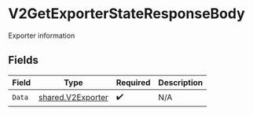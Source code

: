 # V2GetExporterStateResponseBody

Exporter information


## Fields

| Field                                                         | Type                                                          | Required                                                      | Description                                                   |
| ------------------------------------------------------------- | ------------------------------------------------------------- | ------------------------------------------------------------- | ------------------------------------------------------------- |
| `Data`                                                        | [shared.V2Exporter](../../../pkg/models/shared/v2exporter.md) | :heavy_check_mark:                                            | N/A                                                           |